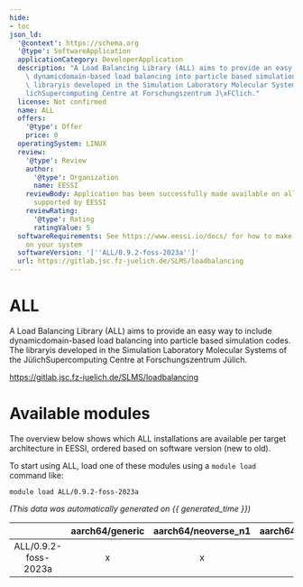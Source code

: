 ```yaml
---
hide:
- toc
json_ld:
  '@context': https://schema.org
  '@type': SoftwareApplication
  applicationCategory: DeveloperApplication
  description: "A Load Balancing Library (ALL) aims to provide an easy way to include\
    \ dynamicdomain-based load balancing into particle based simulation codes. The\
    \ libraryis developed in the Simulation Laboratory Molecular Systems of the J\xFC\
    lichSupercomputing Centre at Forschungszentrum J\xFClich."
  license: Not confirmed
  name: ALL
  offers:
    '@type': Offer
    price: 0
  operatingSystem: LINUX
  review:
    '@type': Review
    author:
      '@type': Organization
      name: EESSI
    reviewBody: Application has been successfully made available on all architectures
      supported by EESSI
    reviewRating:
      '@type': Rating
      ratingValue: 5
  softwareRequirements: See https://www.eessi.io/docs/ for how to make EESSI available
    on your system
  softwareVersion: '[''ALL/0.9.2-foss-2023a'']'
  url: https://gitlab.jsc.fz-juelich.de/SLMS/loadbalancing
---
```


ALL
===


A Load Balancing Library (ALL) aims to provide an easy way to include dynamicdomain-based load balancing into particle based simulation codes. The libraryis developed in the Simulation Laboratory Molecular Systems of the JülichSupercomputing Centre at Forschungszentrum Jülich.

https://gitlab.jsc.fz-juelich.de/SLMS/loadbalancing
# Available modules


The overview below shows which ALL installations are available per target architecture in EESSI, ordered based on software version (new to old).

To start using ALL, load one of these modules using a `module load` command like:

```shell
module load ALL/0.9.2-foss-2023a
```

*(This data was automatically generated on {{ generated_time }})*  

| |aarch64/generic|aarch64/neoverse_n1|aarch64/neoverse_v1|aarch64/nvidia|x86_64/generic|x86_64/amd/zen2|x86_64/amd/zen3|x86_64/amd/zen4|x86_64/intel/haswell|x86_64/intel/sapphirerapids|x86_64/intel/skylake_avx512|aarch64/nvidia/grace|
| :---: | :---: | :---: | :---: | :---: | :---: | :---: | :---: | :---: | :---: | :---: | :---: | :---: |
|ALL/0.9.2-foss-2023a|x|x|x|-|x|x|x|x|x|x|x|x|
